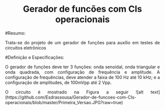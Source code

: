 <h1 align="center"> Gerador de funcões com CIs operacionais </h1>
#Resumo:
<p align="justify">
  Trata-se do projeto de um gerador de funções para auxílio em testes de circuitos eletrônicos 
</p>

#Definição e Especificações:
<p align="justify">
  O gerador de funções deve ter 3 funções: onda senoidal, onda triangular e onda quadrada, com
configuração de frequência e amplitude. A configuração de frequências, deve atender a faixa de
100 Hz até 10 kHz; e a configuração de amplitudes, de 100mVpp até 2 Vpp.
</p>

<p align="justify">
  O circuito é mostrado na Figura a seguir
  ![alt text](https://github.com/Esdrassousa/Gerador-de-funcoes-com-CIs-operacionais/blob/master/Primeira_Versao.JPG?raw=true)
</p>

